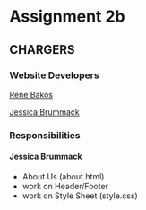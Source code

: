 # Assignment 2b
## CHARGERS

### Website Developers
[Rene Bakos](https://github.com/rbakosBTU)

[Jessica Brummack](https://github.com/jessicabrummack)


### Responsibilities
#### Jessica Brummack
- About Us (about.html)
- work on Header/Footer
- work on Style Sheet (style.css)
